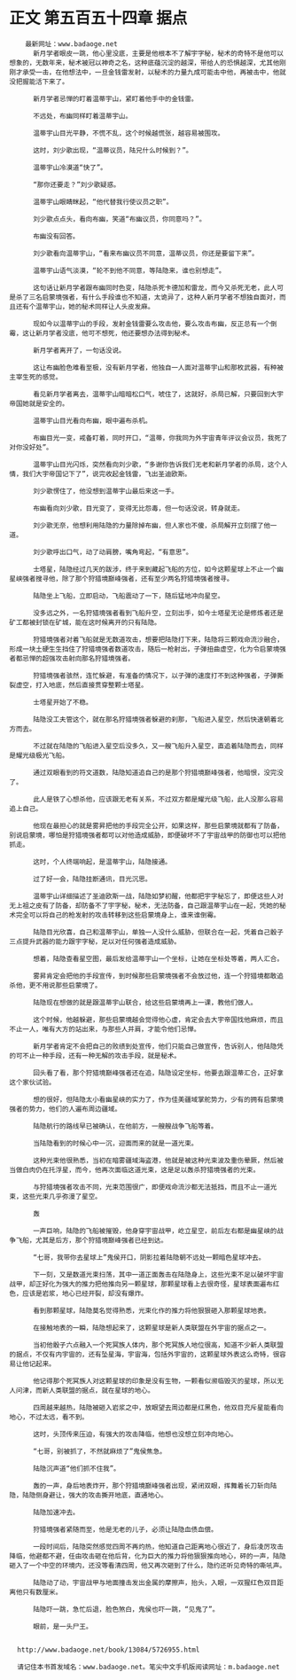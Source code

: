 # 正文 第五百五十四章 据点
        最新网址：www.badaoge.net
          新月学者眼皮一跳，他心里没底，主要是他根本不了解宇字秘，秘术的奇特不是他可以想象的，无数年来，秘术被冠以神奇之名，这种底蕴沉淀的越深，带给人的恐惧越深，尤其他刚刚才承受一击，在他想法中，一旦金钱雷发射，以秘术的力量九成可能击中他，再被击中，他就没把握能活下来了。
      
          新月学者忌惮的盯着温蒂宇山，紧盯着他手中的金钱雷。
      
          不远处，布幽同样盯着温蒂宇山。
      
          温蒂宇山目光平静，不慌不乱，这个时候越慌张，越容易被围攻。
      
          这时，刘少歌出现，“温蒂议员，陆兄什么时候到？”。
      
          温蒂宇山冷漠道“快了”。
      
          “那你还要走？”刘少歌疑惑。
      
          温蒂宇山眼睛眯起，“他代替我行使议员之职”。
      
          刘少歌点点头，看向布幽，笑道“布幽议员，你同意吗？”。
      
          布幽没有回答。
      
          刘少歌看向温蒂宇山，“看来布幽议员不同意，温蒂议员，你还是要留下来”。
      
          温蒂宇山语气淡漠，“轮不到他不同意，等陆隐来，谁也别想走”。
      
          这句话让新月学者跟布幽同时色变，陆隐杀死卡德加和雷龙，而今又杀死无老，此人可是杀了三名启蒙境强者，有什么手段谁也不知道，太诡异了，这种人新月学者不想独自面对，而且还有个温蒂宇山，她的秘术同样让人头皮发麻。
      
          现如今以温蒂宇山的手段，发射金钱雷要么攻击他，要么攻击布幽，反正总有一个倒霉，这让新月学者没底，他可不想死，他还要想办法得到秘术。
      
          新月学者离开了，一句话没说。
      
          这让布幽脸色难看至极，没有新月学者，他独自一人面对温蒂宇山和那枚武器，有种被主宰生死的感觉。
      
          看见新月学者离去，温蒂宇山暗暗松口气，唬住了，这就好，杀局已解，只要回到大宇帝国她就是安全的。
      
          温蒂宇山目光看向布幽，眼中遍布杀机。
      
          布幽目光一变，戒备盯着，同时开口，“温蒂，你我同为外宇宙青年评议会议员，我死了对你没好处”。
      
          温蒂宇山目光闪烁，突然看向刘少歌，“多谢你告诉我们无老和新月学者的杀局，这个人情，我们大宇帝国记下了”，说完收起金钱雷，飞出圣迪欧斯。
      
          刘少歌愣住了，他没想到温蒂宇山最后来这一手。
      
          布幽看向刘少歌，目光变了，变得无比怨毒，但一句话没说，转身就走。
      
          刘少歌无奈，他想利用陆隐的力量除掉布幽，但人家也不傻，杀局解开立刻摆了他一道。
      
          刘少歌呼出口气，动了动肩膀，嘴角弯起，“有意思”。
      
          士塔星，陆隐经过几天的跋涉，终于来到藏起飞船的方位，如今这颗星球上不止一个幽星峡强者搜寻他，除了那个狩猎境巅峰强者，还有至少两名狩猎境强者搜寻。
      
          陆隐坐上飞船，立即启动，飞船震动了一下，随后猛地冲向星空。
      
          没多远之外，一名狩猎境强者看到飞船升空，立刻出手，如今士塔星无论是修炼者还是矿工都被封锁在矿城，能在这时候离开的只有陆隐。
      
          狩猎境强者对着飞船就是无数道攻击，想要把陆隐打下来，陆隐将三颗戏命流沙融合，形成一块土硬生生挡住了狩猎境强者数道攻击，随后一枪射出，子弹扭曲虚空，化为令启蒙境强者都忌惮的超强攻击射向那名狩猎境强者。
      
          狩猎境强者骇然，连忙躲避，有准备的情况下，以子弹的速度打不到这种强者，子弹撕裂虚空，打入地底，然后直接贯穿整颗士塔星。
      
          士塔星开始了不稳。
      
          陆隐没工夫管这个，就在那名狩猎境强者躲避的刹那，飞船进入星空，然后快速朝着北方而去。
      
          不过就在陆隐的飞船进入星空后没多久，又一艘飞船升入星空，直追着陆隐而去，同样是耀光级极光飞船。
      
          通过双眼看到的符文道数，陆隐知道追自己的是那个狩猎境巅峰强者，他暗恨，没完没了。
      
          此人是铁了心想杀他，应该跟无老有关系，不过双方都是耀光级飞船，此人没那么容易追上自己。
      
          他现在最担心的就是雾昇把他的手段完全公开，如果这样，那些启蒙境就都有了防备，别说启蒙境，哪怕是狩猎境强者都可以对他造成威胁，即便破坏不了宇宙战甲的防御也可以把他抓走。
      
          这时，个人终端响起，是温蒂宇山，陆隐接通。
      
          过了好一会，陆隐挂断通讯，目光沉思。
      
          温蒂宇山详细描述了圣迪欧斯一战，陆隐如梦初醒，他都把宇字秘忘了，即便这些人对无上祖之皮有了防备，却防备不了宇字秘，秘术，无法防备，自己跟温蒂宇山在一起，凭她的秘术完全可以将自己的枪发射的攻击转移到这些启蒙境身上，谁来谁倒霉。
      
          陆隐目光欣喜，自己和温蒂宇山，单独一人没什么威胁，但联合在一起，凭着自己骰子三点提升武器的能力跟宇字秘，足以对任何强者造成威胁。
      
          想着，陆隐查看星空图，最后发给温蒂宇山一个坐标，让她在坐标处等着，两人汇合。
      
          雾昇肯定会把他的手段宣传，到时候那些启蒙境强者不会放过他，连一个狩猎境都敢追杀他，更不用说那些启蒙境了。
      
          陆隐现在想做的就是跟温蒂宇山联合，给这些启蒙境再上一课，教他们做人。
      
          这个时候，他越躲避，那些启蒙境越会觉得他心虚，肯定会去大宇帝国找他麻烦，而且不止一人，唯有大方的站出来，与那些人并肩，才能令他们忌惮。
      
          新月学者肯定不会把自己的败绩到处宣传，他们只能自己做宣传，告诉别人，他陆隐凭的可不止一种手段，还有一种无解的攻击手段，就是秘术。
      
          回头看了看，那个狩猎境巅峰强者还在追，陆隐设定坐标，他要去跟温蒂汇合，正好拿这个家伙试验。
      
          想的很好，但陆隐太小看幽星峡的实力了，作为佳美疆域掌舵势力，少有的拥有启蒙境强者的势力，他们的人遍布周边疆域。
      
          陆隐航行的路线早已被确认，在他前方，一艘艘战争飞船等着。
      
          当陆隐看到的时候心中一沉，迎面而来的就是一道光束。
      
          这种光束他很熟悉，当初在暗雾疆域海盗港，他就是被这种光束波及重伤晕厥，然后被当做白肉仍在托浮星，而今，他再次面临这道光束，这是足以轰杀狩猎境强者的光束。
      
          与狩猎境强者攻击不同，光束范围很广，即便戏命流沙都无法抵挡，而且不止一道光束，这些光束几乎弥漫了星空。
      
          轰
      
          一声巨响，陆隐的飞船被摧毁，他身穿宇宙战甲，屹立星空，前后左右都是幽星峡的战争飞船，尤其是后方，那个狩猎境巅峰强者已经到达。
      
          “七哥，我带你去星球上”鬼侯开口，阴影拉着陆隐朝不远处一颗暗色星球冲去。
      
          下一刻，又是数道光束扫荡，其中一道正面轰击在陆隐身上，这些光束不足以破坏宇宙战甲，却正好化为强大的推力把他推向另一颗星球，那颗星球看上去很奇怪，星球表面遍布红色，应该是岩浆，地心已经开裂，却没有爆炸。
      
          看到那颗星球，陆隐莫名觉得熟悉，光束化作的推力将他狠狠砸入那颗星球地表。
      
          在接触地表的一瞬，陆隐想起来了，这颗星球是新人类联盟在外宇宙的据点之一。
      
          当初他骰子六点融入一个死冥族人体内，那个死冥族人地位很高，知道不少新人类联盟的据点，不仅有内宇宙的，还有坠星海，宇宙海，包括外宇宙的，这颗星球外表这么奇特，很容易让他记起来。
      
          他记得那个死冥族人对这颗星球的印象是没有生物，一颗看似濒临毁灭的星球，所以无人问津，而新人类联盟的据点，就在星球的地心。
      
          四周越来越热，陆隐被砸入岩浆之中，放眼望去周边都是红黑色，他双目充斥星能看向地心，不过太远，看不到。
      
          这时，头顶传来压迫，有强大的攻击降临，他想也没想立刻冲向地心。
      
          “七哥，别被抓了，不然就麻烦了”鬼侯焦急。
      
          陆隐沉声道“他们抓不住我”。
      
          轰的一声，身后地表炸开，那个狩猎境巅峰强者出现，紧闭双眼，挥舞着长刀斩向陆隐，陆隐侧身避让，强大的攻击撕开地底，直通地心。
      
          陆隐加速冲去。
      
          狩猎境强者紧随而至，他是无老的儿子，必须让陆隐血债血偿。
      
          一段时间后，陆隐突然感觉四周不再灼热，他知道自己距离地心很近了，身后凌厉攻击降临，他避都不避，任由攻击砸在他后背，化为巨大的推力将他狠狠推向地心，砰的一声，陆隐砸入了一个中空的环境内，还没等看清四周，他又再次砸到了什么，隐约还听见奇特的嘶吼声。
      
          陆隐动了动，宇宙战甲与地面撞击发出金属的摩擦声，抬头，入眼，一双猩红色双目距离他只有数厘米。
      
          陆隐吓一跳，急忙后退，脸色煞白，鬼侯也吓一跳，“见鬼了”。
      
          眼前，是一头尸王。
      
      
      http://www.badaoge.net/book/13084/5726955.html
      
      请记住本书首发域名：www.badaoge.net。笔尖中文手机版阅读网址：m.badaoge.net